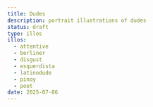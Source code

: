 ```yaml
---
title: Dudes
description: portrait illustrations of dudes
status: draft
type: illos
illos:
  - attentive
  - berliner
  - disgust
  - esquerdista
  - latinodude
  - pinoy
  - poet
date: 2025-07-06
---
```


